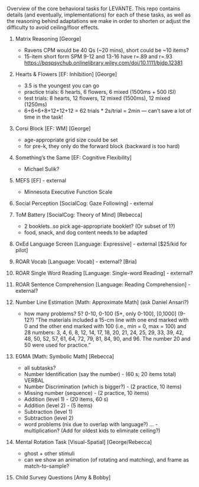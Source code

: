 Overview of the core behavioral tasks for LEVANTE. This repo contains details (and eventually, implementations) for each of these tasks, as well as the reasoning behind adaptations we make in order to shorten or adjust the difficulty to avoid ceiling/floor effects.

1. Matrix Reasoning [George]
	- Ravens CPM would be 40 Qs (~20 mins), short could be ~10 items?
	- 15-item short form SPM 9-12 and 13-16 have r=.89 and r=.93 https://bpspsychub.onlinelibrary.wiley.com/doi/10.1111/bjdp.12381 

2. Hearts & Flowers [EF: Inhibition] [George]
	- 3.5 is the youngest you can go
	- practice trials: 6 hearts, 6 flowers, 6 mixed (1500ms + 500 ISI)
	- test trials: 8 hearts, 12 flowers, 12 mixed (1500ms), 12 mixed (1250ms)
	- 6+6+6+8+12+12+12 = 62 trials * 2s/trial = 2min — can’t save a lot of time in the task!

3. Corsi Block [EF: WM] [George]
	- age-appropriate grid size could be set
	- for pre-k, they only do the forward block (backward is too hard)

4. Something’s the Same [EF: Cognitive Flexibility]
	- Michael Sulik?

5. MEFS [EF] - external 
	- Minnesota Executive Function Scale


6. Social Perception [SocialCog: Gaze Following] - external


7. ToM Battery [SocialCog: Theory of Mind] [Rebecca]
	- 2 booklets..so pick age-appropriate booklet? (Or subset of 1?)
	- food, snack, and dog content needs to be adapted

8. OxEd Language Screen [Language: Expressive] - external [$25/kid for pilot]


9. ROAR Vocab [Language: Vocab]  - external? [Bria]


10. ROAR Single Word Reading [Language: Single-word Reading] - external?


11. ROAR Sentence Comprehension [Language: Reading Comprehension] - external?


12. Number Line Estimation [Math: Approximate Math] (ask Daniel Ansari?)
	- how many problems? 5? 0-10, 0-100 (5+, only 0-100],  [0,1000] (9-12?)
	“The materials included a 15-cm line with one end marked with 0 and the other end marked with 100 (i.e., min = 0, max = 100) and 28 numbers: 3, 4, 6, 8, 12, 14, 17, 18, 20, 21, 24, 25, 29, 33, 39, 42, 48, 50, 52, 57, 61, 64, 72, 79, 81, 84, 90, and 96. The number 20 and 50 were used for practice.”

13. EGMA [Math: Symbolic Math] [Rebecca]
	- all subtasks?
	- Number Identification (say the number) - (60 s; 20 items total) VERBAL
	- Number Discrimination (which is bigger?) - (2 practice, 10 items)
	- Missing number (sequence) - (2 practice, 10 items)
	- Addition (level 1) - (20 items, 60 s)
	- Addition (level 2) - (5 items)
	- Subtraction (level 1)
	- Subtraction (level 2)
	- word problems (nix due to overlap with language?)
	… - multiplication? (Add for oldest kids to eliminate ceiling?)

14. Mental Rotation Task [Visual-Spatial] [George/Rebecca]
	- ghost + other stimuli
	- can we show an animation (of rotating and matching), and frame as match-to-sample?

15. Child Survey Questions [Amy & Bobby]